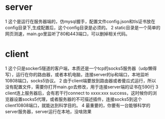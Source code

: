 # server
1 这个是运行在服务器端的，仿mysql握手，配置文件config.json和tls证书放在config目录下,生成配置后，这个config目录是必须的。
2 static目录是一个简单的网页测速，main.go里监听了80和443端口，可以删掉相关代码。

# client
1 这个只是socker5隧道的客户端，本质还是一个tcp的socks5服务器（udp懒得写），运行在你的路由器，或者本机电脑，连接server的ip和端口，本地监听10808端口，socks5协议。
2 由于client端要放到路由器或者傻瓜式运行，所以没有配置文件，需要你打开main.go去修改，用于连接server端的证书在590行
3 client连上服务器后，会有若干行connect to xxxx:xxx success，这时候你的浏览器设置socks5代理，或者服务器的不可描述插件，连接socks5到这个client10808端口，就能达到科学目的。
4 最重要的，你要有一台能够科学的server服务器，server运行在本地，没啥效果
